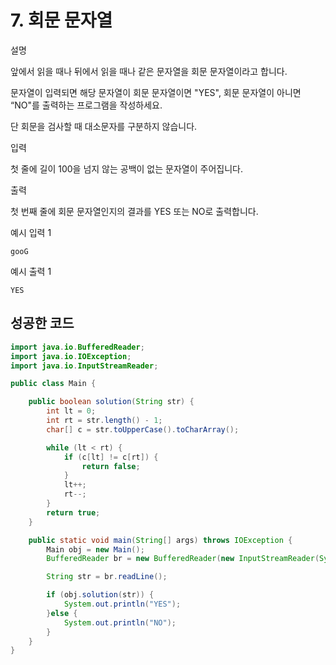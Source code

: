 # 7. 회문 문자열

설명

앞에서 읽을 때나 뒤에서 읽을 때나 같은 문자열을 회문 문자열이라고 합니다.

문자열이 입력되면 해당 문자열이 회문 문자열이면 "YES", 회문 문자열이 아니면 “NO"를 출력하는 프로그램을 작성하세요.

단 회문을 검사할 때 대소문자를 구분하지 않습니다.

입력

첫 줄에 길이 100을 넘지 않는 공백이 없는 문자열이 주어집니다.

출력

첫 번째 줄에 회문 문자열인지의 결과를 YES 또는 NO로 출력합니다.

예시 입력 1

```
gooG
```

예시 출력 1

```
YES
```

## 성공한 코드

```java
import java.io.BufferedReader;
import java.io.IOException;
import java.io.InputStreamReader;

public class Main {

    public boolean solution(String str) {
        int lt = 0;
        int rt = str.length() - 1;
        char[] c = str.toUpperCase().toCharArray();

        while (lt < rt) {
            if (c[lt] != c[rt]) {
                return false;
            }
            lt++;
            rt--;
        }
        return true;
    }

    public static void main(String[] args) throws IOException {
        Main obj = new Main();
        BufferedReader br = new BufferedReader(new InputStreamReader(System.in));

        String str = br.readLine();

        if (obj.solution(str)) {
            System.out.println("YES");
        }else {
            System.out.println("NO");
        }
    }
}
```

